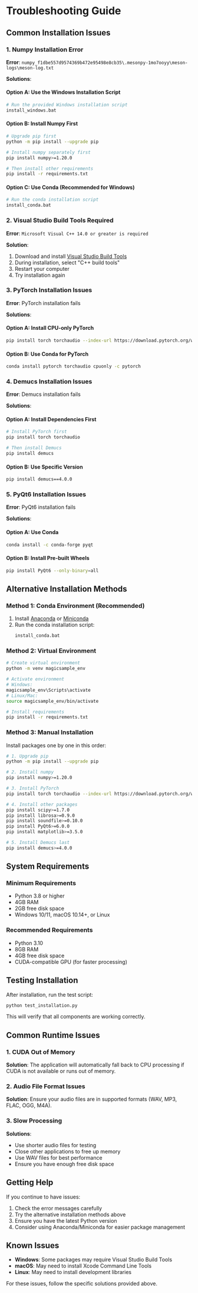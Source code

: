 # Troubleshooting Guide

## Common Installation Issues

### 1. Numpy Installation Error

**Error**: `numpy_f1dbe557d9574369b472e95498e8cb35\.mesonpy-1mo7ooyy\meson-logs\meson-log.txt`

**Solutions**:

#### Option A: Use the Windows Installation Script
```bash
# Run the provided Windows installation script
install_windows.bat
```

#### Option B: Install Numpy First
```bash
# Upgrade pip first
python -m pip install --upgrade pip

# Install numpy separately first
pip install numpy>=1.20.0

# Then install other requirements
pip install -r requirements.txt
```

#### Option C: Use Conda (Recommended for Windows)
```bash
# Run the conda installation script
install_conda.bat
```

### 2. Visual Studio Build Tools Required

**Error**: `Microsoft Visual C++ 14.0 or greater is required`

**Solution**:
1. Download and install [Visual Studio Build Tools](https://visualstudio.microsoft.com/visual-cpp-build-tools/)
2. During installation, select "C++ build tools"
3. Restart your computer
4. Try installation again

### 3. PyTorch Installation Issues

**Error**: PyTorch installation fails

**Solutions**:

#### Option A: Install CPU-only PyTorch
```bash
pip install torch torchaudio --index-url https://download.pytorch.org/whl/cpu
```

#### Option B: Use Conda for PyTorch
```bash
conda install pytorch torchaudio cpuonly -c pytorch
```

### 4. Demucs Installation Issues

**Error**: Demucs installation fails

**Solutions**:

#### Option A: Install Dependencies First
```bash
# Install PyTorch first
pip install torch torchaudio

# Then install Demucs
pip install demucs
```

#### Option B: Use Specific Version
```bash
pip install demucs==4.0.0
```

### 5. PyQt6 Installation Issues

**Error**: PyQt6 installation fails

**Solutions**:

#### Option A: Use Conda
```bash
conda install -c conda-forge pyqt
```

#### Option B: Install Pre-built Wheels
```bash
pip install PyQt6 --only-binary=all
```

## Alternative Installation Methods

### Method 1: Conda Environment (Recommended)

1. Install [Anaconda](https://www.anaconda.com/products/distribution) or [Miniconda](https://docs.conda.io/en/latest/miniconda.html)
2. Run the conda installation script:
   ```bash
   install_conda.bat
   ```

### Method 2: Virtual Environment

```bash
# Create virtual environment
python -m venv magicsample_env

# Activate environment
# Windows:
magicsample_env\Scripts\activate
# Linux/Mac:
source magicsample_env/bin/activate

# Install requirements
pip install -r requirements.txt
```

### Method 3: Manual Installation

Install packages one by one in this order:

```bash
# 1. Upgrade pip
python -m pip install --upgrade pip

# 2. Install numpy
pip install numpy>=1.20.0

# 3. Install PyTorch
pip install torch torchaudio --index-url https://download.pytorch.org/whl/cpu

# 4. Install other packages
pip install scipy>=1.7.0
pip install librosa>=0.9.0
pip install soundfile>=0.10.0
pip install PyQt6>=6.0.0
pip install matplotlib>=3.5.0

# 5. Install Demucs last
pip install demucs>=4.0.0
```

## System Requirements

### Minimum Requirements
- Python 3.8 or higher
- 4GB RAM
- 2GB free disk space
- Windows 10/11, macOS 10.14+, or Linux

### Recommended Requirements
- Python 3.10
- 8GB RAM
- 4GB free disk space
- CUDA-compatible GPU (for faster processing)

## Testing Installation

After installation, run the test script:

```bash
python test_installation.py
```

This will verify that all components are working correctly.

## Common Runtime Issues

### 1. CUDA Out of Memory
**Solution**: The application will automatically fall back to CPU processing if CUDA is not available or runs out of memory.

### 2. Audio File Format Issues
**Solution**: Ensure your audio files are in supported formats (WAV, MP3, FLAC, OGG, M4A).

### 3. Slow Processing
**Solutions**:
- Use shorter audio files for testing
- Close other applications to free up memory
- Use WAV files for best performance
- Ensure you have enough free disk space

## Getting Help

If you continue to have issues:

1. Check the error messages carefully
2. Try the alternative installation methods above
3. Ensure you have the latest Python version
4. Consider using Anaconda/Miniconda for easier package management

## Known Issues

- **Windows**: Some packages may require Visual Studio Build Tools
- **macOS**: May need to install Xcode Command Line Tools
- **Linux**: May need to install development libraries

For these issues, follow the specific solutions provided above. 
